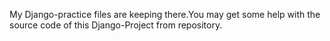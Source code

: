 My Django-practice files are keeping there.You may get some help with the source code of this Django-Project from  repository.

